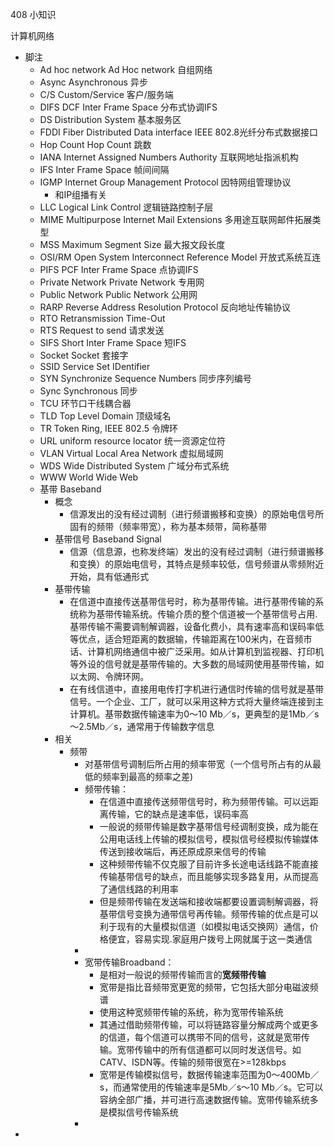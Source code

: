 

408 小知识

计算机网络
- 脚注
    - Ad hoc network Ad Hoc network 自组网络
    - Async Asynchronous 异步
    - C/S Custom/Service 客户/服务端
    - DIFS DCF Inter Frame Space 分布式协调IFS
    - DS Distribution System 基本服务区
    - FDDI Fiber Distributed Data interface IEEE 802.8光纤分布式数据接口
    - Hop Count Hop Count 跳数
    - IANA Internet Assigned Numbers Authority 互联网地址指派机构
    - IFS Inter Frame Space 帧间间隔
    - IGMP Internet Group Management Protocol 因特网组管理协议
        - 和IP组播有关
    - LLC Logical Link Control 逻辑链路控制子层
    - MIME Multipurpose Internet Mail Extensions 多用途互联网邮件拓展类型
    - MSS Maximum Segment Size 最大报文段长度
    - OSI/RM Open System Interconnect Reference Model 开放式系统互连
    - PIFS PCF Inter Frame Space 点协调IFS
    - Private Network Private Network 专用网
    - Public Network Public Network 公用网
    - RARP Reverse Address Resolution Protocol 反向地址传输协议
    - RTO Retransmission Time-Out
    - RTS Request to send 请求发送
    - SIFS Short Inter Frame Space 短IFS
    - Socket Socket 套接字
    - SSID Service Set IDentifier
    - SYN Synchronize Sequence Numbers 同步序列编号
    - Sync Synchronous 同步
    - TCU 环节口干线耦合器
    - TLD Top Level Domain 顶级域名
    - TR Token Ring, IEEE 802.5 令牌环
    - URL uniform resource locator 统一资源定位符
    - VLAN Virtual Local Area Network 虚拟局域网
    - WDS Wide Distributed System 广域分布式系统
    - WWW World Wide Web
    - 基带 Baseband
        - 概念
            - 信源发出的没有经过调制（进行频谱搬移和变换）的原始电信号所固有的频带（频率带宽），称为基本频带，简称基带
        - 基带信号 Baseband Signal
            - 信源（信息源，也称发终端）发出的没有经过调制（进行频谱搬移和变换）的原始电信号，其特点是频率较低，信号频谱从零频附近开始，具有低通形式
        - 基带传输
            - 在信道中直接传送基带信号时，称为基带传输。进行基带传输的系统称为基带传输系统。传输介质的整个信道被一个基带信号占用.基带传输不需要调制解调器，设备化费小，具有速率高和误码率低等优点，适合短距离的数据输，传输距离在100米内，在音频市话、计算机网络通信中被广泛采用。如从计算机到监视器、打印机等外设的信号就是基带传输的。大多数的局域网使用基带传输，如以太网、令牌环网。
            - 在有线信道中，直接用电传打字机进行通信时传输的信号就是基带信号。一个企业、工厂，就可以采用这种方式将大量终端连接到主计算机。基带数据传输速率为0～10 Mb／s，更典型的是1Mb／s～2.5Mb／s，通常用于传输数字信息
        - 相关
            - 频带
                - 对基带信号调制后所占用的频率带宽（一个信号所占有的从最低的频率到最高的频率之差)
                - 频带传输：
                    - 在信道中直接传送频带信号时，称为频带传输。可以远距离传输，它的缺点是速率低，误码率高
                    - 一般说的频带传输是数字基带信号经调制变换，成为能在公用电话线上传输的模拟信号，模拟信号经模拟传输媒体传送到接收端后，再还原成原来信号的传输
                    - 这种频带传输不仅克服了目前许多长途电话线路不能直接传输基带信号的缺点，而且能够实现多路复用，从而提高了通信线路的利用率
                    - 但是频带传输在发送端和接收端都要设置调制解调器，将基带信号变换为通带信号再传输。频带传输的优点是可以利于现有的大量模拟信道（如模拟电话交换网）通信，价格便宜，容易实现.家庭用户拨号上网就属于这一类通信
                - 
                - 宽带传输Broadband：
                    - 是相对一般说的频带传输而言的**宽频带传输**
                    - 宽带是指比音频带宽更宽的频带，它包括大部分电磁波频谱
                    - 使用这种宽频带传输的系统，称为宽带传输系统
                    - 其通过借助频带传输，可以将链路容量分解成两个或更多的信道，每个信道可以携带不同的信号，这就是宽带传输。宽带传输中的所有信道都可以同时发送信号。如 CATV、ISDN等。传输的频带很宽在>=128kbps
                    - 宽带是传输模拟信号，数据传输速率范围为0～400Mb／s，而通常使用的传输速率是5Mb／s～10 Mb／s。它可以容纳全部广播，并可进行高速数据传输。宽带传输系统多是模拟信号传输系统
                - 
- 